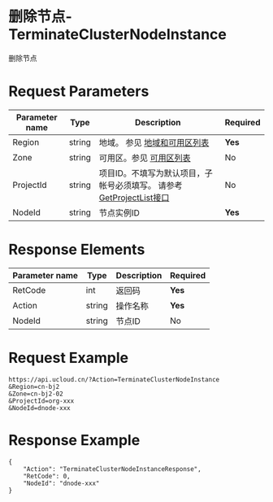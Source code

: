 # 删除节点-TerminateClusterNodeInstance

删除节点

# Request Parameters
|Parameter name|Type|Description|Required|
|---|---|---|---|
|Region|string|地域。 参见 [地域和可用区列表](../summary/regionlist.html)|**Yes**|
|Zone|string|可用区。参见 [可用区列表](../summary/regionlist.html)|No|
|ProjectId|string|项目ID。不填写为默认项目，子帐号必须填写。 请参考[GetProjectList接口](../summary/get_project_list.html)|No|
|NodeId|string|节点实例ID|**Yes**|

# Response Elements
|Parameter name|Type|Description|Required|
|---|---|---|---|
|RetCode|int|返回码|**Yes**|
|Action|string|操作名称|**Yes**|
|NodeId|string|节点ID|No|

# Request Example
```
https://api.ucloud.cn/?Action=TerminateClusterNodeInstance
&Region=cn-bj2
&Zone=cn-bj2-02
&ProjectId=org-xxx
&NodeId=dnode-xxx
```

# Response Example
```
{
    "Action": "TerminateClusterNodeInstanceResponse", 
    "RetCode": 0, 
    "NodeId": "dnode-xxx"
}
```

